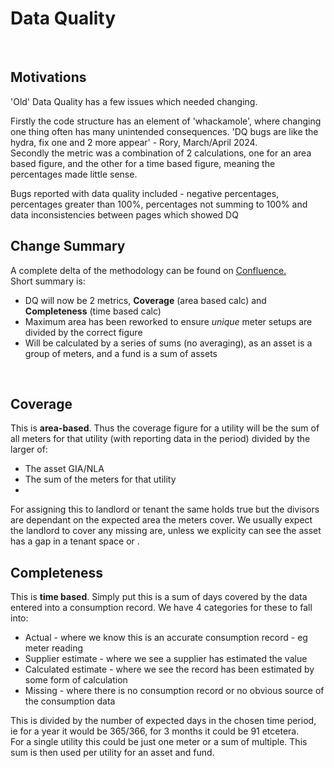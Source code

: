 # Data Quality



<br>

## Motivations

'Old' Data Quality has a few issues which needed changing.
<p>
Firstly the code structure has an element of 'whackamole', where changing one thing often has many unintended consequences. 'DQ bugs are like the hydra, fix one and 2 more appear' - Rory, March/April 2024.
<br>
Secondly the metric was a combination of 2 calculations, one for an area based figure, and the other for a time based figure, meaning the percentages made little sense.
</p>
Bugs reported with data quality included - negative percentages, percentages greater than 100%, percentages not summing to 100% and data inconsistencies between pages which showed DQ

<br>

## Change Summary

A complete delta of the methodology can be found on <a href="https://evorasiera.atlassian.net/wiki/spaces/SPEC/pages/2591457296/Delta+-+Data+Coverage+Methodology">Confluence.</a>
<br>
Short summary is:
<ul>
    <li>DQ will now be 2 metrics, <b>Coverage</b> (area based calc) and <strong>Completeness</strong> (time based calc)</li>
    <li>Maximum area has been reworked to ensure <em>unique</em> meter setups are divided by the correct figure</li>
    <li>Will be calculated by a series of sums (no averaging), as an asset is a group of meters, and a fund is a sum of assets</li>
</ul>

<br>

## Coverage

This is <b>area-based</b>. Thus the coverage figure for a utility will be the sum of all meters for that utility (with reporting data in the period) divided by the larger of:
<ul>
    <li>The asset GIA/NLA</li>
    <li>The sum of the meters for that utility<li>
</ul>
For assigning this to landlord or tenant the same holds true but the divisors are dependant on the expected area the meters cover. We usually expect the landlord to cover any missing are, unless we explicity can see the asset has a gap in a tenant space or .

<br>

## Completeness

<p>This is <b>time based</b>. Simply put this is a sum of days covered by the data entered into a consumption record. We have 4 categories for these to fall into:
<ul>
    <li>Actual - where we know this is an accurate consumption record - eg meter reading</li>
    <li>Supplier estimate - where we see a supplier has estimated the value</li>
    <li>Calculated estimate - where we see the record has been estimated by some form of calculation</li>
    <li>Missing - where there is no consumption record or no obvious source of the consumption data</li>
</ul>
This is divided by the number of expected days in the chosen time period, ie for a year it would be 365/366, for 3 months it could be 91 etcetera.<br>
For a single utility this could be just one meter or a sum of multiple. This sum is then used per utility for an asset and fund.
</p>